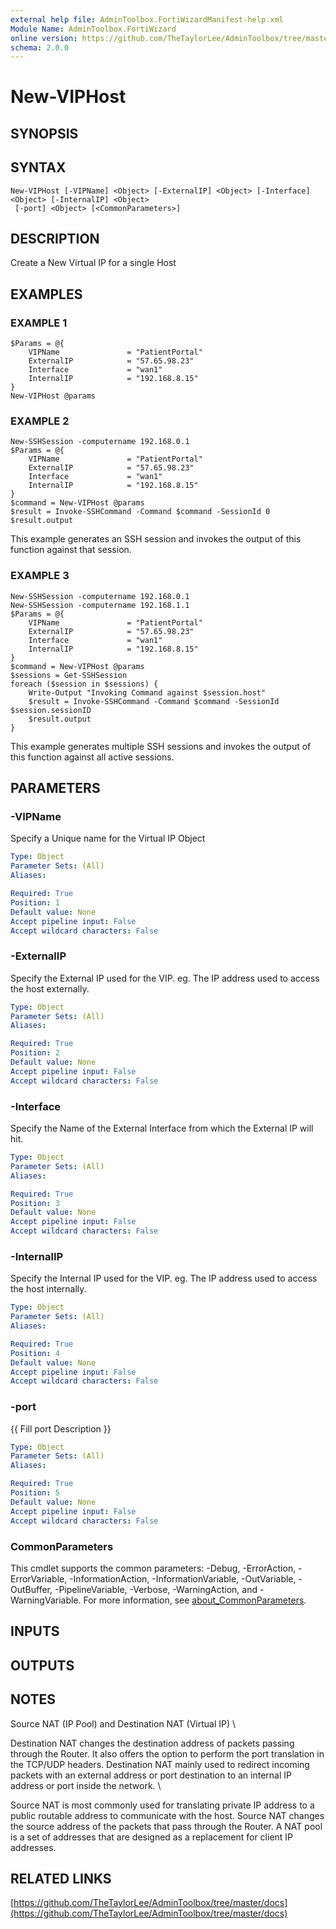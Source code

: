 ```yaml
---
external help file: AdminToolbox.FortiWizardManifest-help.xml
Module Name: AdminToolbox.FortiWizard
online version: https://github.com/TheTaylorLee/AdminToolbox/tree/master/docs
schema: 2.0.0
---
```


# New-VIPHost

## SYNOPSIS

## SYNTAX

```
New-VIPHost [-VIPName] <Object> [-ExternalIP] <Object> [-Interface] <Object> [-InternalIP] <Object>
 [-port] <Object> [<CommonParameters>]
```

## DESCRIPTION
Create a New Virtual IP for a single Host

## EXAMPLES

### EXAMPLE 1
```
$Params = @{
    VIPName               = "PatientPortal"
    ExternalIP            = "57.65.98.23"
    Interface             = "wan1"
    InternalIP            = "192.168.8.15"
}
New-VIPHost @params
```

### EXAMPLE 2
```
New-SSHSession -computername 192.168.0.1
$Params = @{
    VIPName               = "PatientPortal"
    ExternalIP            = "57.65.98.23"
    Interface             = "wan1"
    InternalIP            = "192.168.8.15"
}
$command = New-VIPHost @params
$result = Invoke-SSHCommand -Command $command -SessionId 0
$result.output
```

This example generates an SSH session and invokes the output of this function against that session.

### EXAMPLE 3
```
New-SSHSession -computername 192.168.0.1
New-SSHSession -computername 192.168.1.1
$Params = @{
    VIPName               = "PatientPortal"
    ExternalIP            = "57.65.98.23"
    Interface             = "wan1"
    InternalIP            = "192.168.8.15"
}
$command = New-VIPHost @params
$sessions = Get-SSHSession
foreach ($session in $sessions) {
    Write-Output "Invoking Command against $session.host"
    $result = Invoke-SSHCommand -Command $command -SessionId $session.sessionID
    $result.output
}
```

This example generates multiple SSH sessions and invokes the output of this function against all active sessions.

## PARAMETERS

### -VIPName
Specify a Unique name for the Virtual IP Object

```yaml
Type: Object
Parameter Sets: (All)
Aliases:

Required: True
Position: 1
Default value: None
Accept pipeline input: False
Accept wildcard characters: False
```

### -ExternalIP
Specify the External IP used for the VIP.
eg.
The IP address used to access the host externally.

```yaml
Type: Object
Parameter Sets: (All)
Aliases:

Required: True
Position: 2
Default value: None
Accept pipeline input: False
Accept wildcard characters: False
```

### -Interface
Specify the Name of the External Interface from which the External IP will hit.

```yaml
Type: Object
Parameter Sets: (All)
Aliases:

Required: True
Position: 3
Default value: None
Accept pipeline input: False
Accept wildcard characters: False
```

### -InternalIP
Specify the Internal IP used for the VIP.
eg.
The IP address used to access the host internally.

```yaml
Type: Object
Parameter Sets: (All)
Aliases:

Required: True
Position: 4
Default value: None
Accept pipeline input: False
Accept wildcard characters: False
```

### -port
{{ Fill port Description }}

```yaml
Type: Object
Parameter Sets: (All)
Aliases:

Required: True
Position: 5
Default value: None
Accept pipeline input: False
Accept wildcard characters: False
```

### CommonParameters
This cmdlet supports the common parameters: -Debug, -ErrorAction, -ErrorVariable, -InformationAction, -InformationVariable, -OutVariable, -OutBuffer, -PipelineVariable, -Verbose, -WarningAction, and -WarningVariable. For more information, see [about_CommonParameters](http://go.microsoft.com/fwlink/?LinkID=113216).

## INPUTS

## OUTPUTS

## NOTES
Source NAT (IP Pool) and Destination NAT (Virtual IP) \

Destination NAT changes the destination address of packets passing through the Router.
It also offers the option to perform the port translation in the TCP/UDP headers.
Destination NAT mainly used to redirect incoming packets with an external address or port destination to an internal IP address or port inside the network.
\

Source NAT is most commonly used for translating private IP address to a public routable address to communicate with the host.
Source NAT changes the source address of the packets that pass through the Router.
A NAT pool is a set of addresses that are designed as a replacement for client IP addresses.

## RELATED LINKS

[https://github.com/TheTaylorLee/AdminToolbox/tree/master/docs](https://github.com/TheTaylorLee/AdminToolbox/tree/master/docs)

